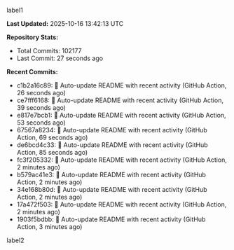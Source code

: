 
label1 
<!-- ACTIVITY_START -->
**Last Updated:** 2025-10-16 13:42:13 UTC

**Repository Stats:**
- Total Commits: 102177
- Last Commit: 27 seconds ago

**Recent Commits:**
- c1b2a16c89: 🤖 Auto-update README with recent activity (GitHub Action, 26 seconds ago)
- ce7fff6168: 🤖 Auto-update README with recent activity (GitHub Action, 39 seconds ago)
- e817e7bcb1: 🤖 Auto-update README with recent activity (GitHub Action, 53 seconds ago)
- 67567a8234: 🤖 Auto-update README with recent activity (GitHub Action, 69 seconds ago)
- de6bcd4c33: 🤖 Auto-update README with recent activity (GitHub Action, 85 seconds ago)
- fc3f205332: 🤖 Auto-update README with recent activity (GitHub Action, 2 minutes ago)
- b579ac41e3: 🤖 Auto-update README with recent activity (GitHub Action, 2 minutes ago)
- 34e168b80d: 🤖 Auto-update README with recent activity (GitHub Action, 2 minutes ago)
- 17a472f503: 🤖 Auto-update README with recent activity (GitHub Action, 2 minutes ago)
- 1903f5bdbb: 🤖 Auto-update README with recent activity (GitHub Action, 3 minutes ago)
<!-- ACTIVITY_END -->

label2

